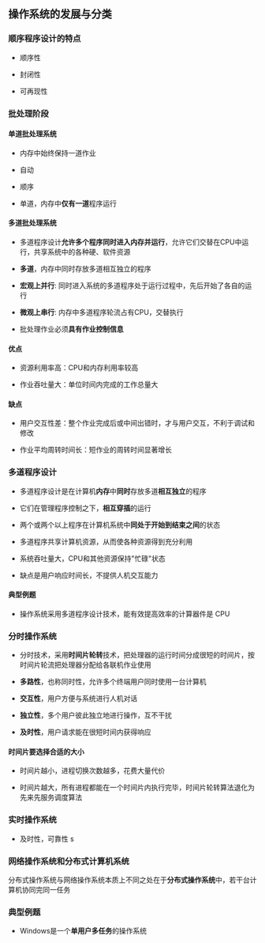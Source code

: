 ## 操作系统的发展与分类

### 顺序程序设计的特点

- 顺序性

- 封闭性

- 可再现性

### 批处理阶段

#### 单道批处理系统

- 内存中始终保持一道作业

- 自动

- 顺序

- 单道，内存中**仅有一道**程序运行

#### 多道批处理系统

- 多道程序设计**允许多个程序同时进入内存并运行**，允许它们交替在CPU中运行，共享系统中的各种硬、软件资源

- **多道**，内存中同时存放多道相互独立的程序

- **宏观上并行**: 同时进入系统的多道程序处于运行过程中，先后开始了各自的运行

- **微观上串行**: 内存中多道程序轮流占有CPU，交替执行

- 批处理作业必须**具有作业控制信息**

#### 优点

- 资源利用率高：CPU和内存利用率较高

- 作业吞吐量大：单位时间内完成的工作总量大

#### 缺点

- 用户交互性差：整个作业完成后或中间出错时，才与用户交互，不利于调试和修改

- 作业平均周转时间长：短作业的周转时间显著增长

### 多道程序设计

- 多道程序设计是在计算机**内存**中**同时**存放多道**相互独立**的程序

- 它们在管理程序控制之下，**相互穿插**的运行

- 两个或两个以上程序在计算机系统中**同处于开始到结束之间**的状态

- 多道程序共享计算机资源，从而使各种资源得到充分利用

- 系统吞吐量大，CPU和其他资源保持"忙碌"状态

- 缺点是用户响应时间长，不提供人机交互能力

#### 典型例题

- 操作系统采用多道程序设计技术，能有效提高效率的计算器件是 CPU

### 分时操作系统

- 分时技术，采用**时间片轮转**技术，把处理器的运行时间分成很短的时间片，按时间片轮流把处理器分配给各联机作业使用

- **多路性**，也称同时性，允许多个终端用户同时使用一台计算机

- **交互性**，用户方便与系统进行人机对话

- **独立性**，多个用户彼此独立地进行操作，互不干扰

- **及时性**，用户请求能在很短时间内获得响应

#### 时间片要选择合适的大小

- 时间片越小，进程切换次数越多，花费大量代价

- 时间片越大，所有进程都能在一个时间片内执行完毕，时间片轮转算法退化为先来先服务调度算法

### 实时操作系统

- 及时性，可靠性
s
### 网络操作系统和分布式计算机系统

分布式操作系统与网络操作系统本质上不同之处在于**分布式操作系统**中，若干台计算机协同完同一任务

### 典型例题

- Windows是一个**单用户多任务**的操作系统


